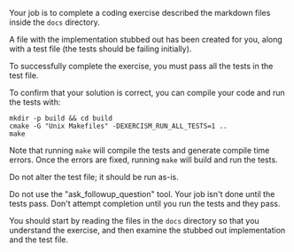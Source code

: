 Your job is to complete a coding exercise described the markdown files inside the `docs` directory.

A file with the implementation stubbed out has been created for you, along with a test file (the tests should be failing initially).

To successfully complete the exercise, you must pass all the tests in the test file.

To confirm that your solution is correct, you can compile your code and run the tests with:

```
mkdir -p build && cd build
cmake -G "Unix Makefiles" -DEXERCISM_RUN_ALL_TESTS=1 ..
make
```

Note that running `make` will compile the tests and generate compile time errors. Once the errors are fixed, running `make` will build and run the tests.

Do not alter the test file; it should be run as-is.

Do not use the "ask_followup_question" tool. Your job isn't done until the tests pass. Don't attempt completion until you run the tests and they pass.

You should start by reading the files in the `docs` directory so that you understand the exercise, and then examine the stubbed out implementation and the test file.
